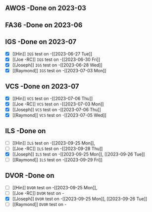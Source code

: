 ## AWOS -Done on 2023-03
## FA36 -Done on 2023-06
## IGS -Done on 2023-07
- [x] [[Hin]] `IGS` test on -[[2023-06-27 Tue]]
- [x] [[Joe -RC]] `IGS` test on -[[2023-06-30 Fri]]
- [x] [[Joseph]] `IGS` test on -[[2023-06-28 Wed]]
- [x] [[Raymond]] `IGS` test on -[[2023-07-03 Mon]]
## VCS -Done on 2023-07
- [x] [[Hin]] `VCS` test on -[[2023-07-06 Thu]]
- [x] [[Joe -RC]] `VCS` test on -[[2023-07-03 Mon]]
- [x] [[Joseph]] `VCS` test on -[[2023-07-06 Thu]]
- [x] [[Raymond]] `VCS` test on -[[2023-07-05 Wed]]
## ILS -Done on
- [ ] [[Hin]] `ILS` test on -[[2023-09-25 Mon]], 
- [ ] [[Joe -RC]] `ILS` test on -[[2023-09-28 Thu]]
- [x] [[Joseph]] `ILS` test on -[[2023-09-25 Mon]], [[2023-09-26 Tue]]
- [ ] [[Raymond]] `ILS` test on -[[2023-09-29 Fri]]
## DVOR -Done on
- [ ] [[Hin]] `DVOR` test on -[[2023-09-25 Mon]],
- [ ] [[Joe -RC]] `DVOR` test on -
- [x] [[Joseph]] `DVOR` test on -[[2023-09-25 Mon]], [[2023-09-26 Tue]]
- [ ] [[Raymond]] `DVOR` test on -
